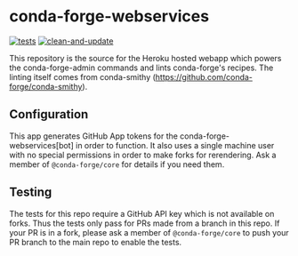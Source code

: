 # conda-forge-webservices
[![tests](https://github.com/conda-forge/conda-forge-webservices/workflows/tests/badge.svg)](https://github.com/conda-forge/conda-forge-webservices/actions?query=workflow%3Atests) [![clean-and-update](https://github.com/conda-forge/conda-forge-webservices/workflows/clean-and-update/badge.svg)](https://github.com/conda-forge/conda-forge-webservices/actions?query=workflow%3Aclean-and-update)


This repository is the source for the Heroku hosted webapp which powers the conda-forge-admin
commands and lints conda-forge's recipes. The linting itself comes from conda-smithy
(https://github.com/conda-forge/conda-smithy).

## Configuration
This app generates GitHub App tokens for the conda-forge-webservices[bot] in order to function. It also 
uses a single machine user with no special permissions in order to make forks for rerendering. Ask a member of 
`@conda-forge/core` for details if you need them.

## Testing

The tests for this repo require a GitHub API key which is not available on forks. Thus the tests only pass
for PRs made from a branch in this repo. If your PR is in a fork, please ask a member of `@conda-forge/core`
to push your PR branch to the main repo to enable the tests.

